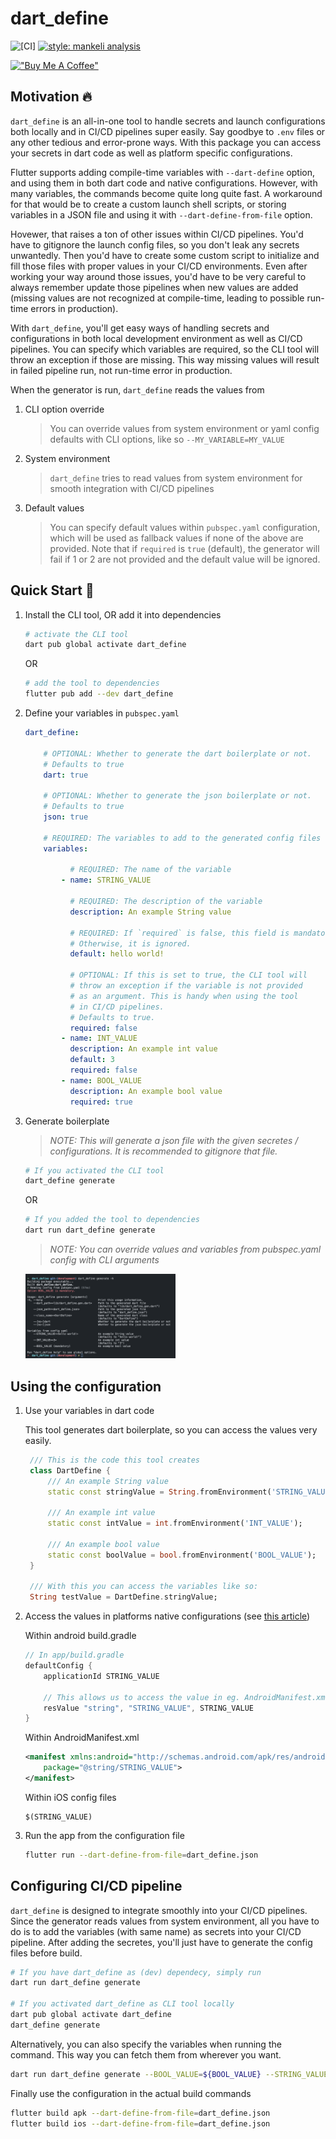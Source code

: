 # dart_define

![[CI]](https://github.com/Mankeli-Software/dart_define/actions/workflows/flutter_ci.yaml/badge.svg)
[![style: mankeli analysis](https://img.shields.io/badge/style-mankeli__analysis-blue)](https://pub.dev/packages/mankeli_analysis)

[!["Buy Me A Coffee"](https://www.buymeacoffee.com/assets/img/custom_images/orange_img.png)](https://www.buymeacoffee.com/mankeli)

## Motivation 🔥

`dart_define` is an all-in-one tool to handle secrets and launch configurations
both locally and in CI/CD pipelines super easily. Say goodbye to `.env` files
or any other tedious and error-prone ways. With this package you can access
your secrets in dart code as well as platform specific configurations.

Flutter supports adding compile-time variables with `--dart-define` option,
and using them in both dart code and native configurations. However, with
many variables, the commands become quite long quite fast. A workaround for
that would be to create a custom launch shell scripts, or storing variables
in a JSON file and using it with `--dart-define-from-file` option.

Hovewer, that raises a ton of other issues within CI/CD pipelines. You'd
have to gitignore the launch config files, so you don't leak any secrets
unwantedly. Then you'd have to create some custom script to initialize
and fill those files with proper values in your CI/CD environments. Even
after working your way around those issues, you'd have to be very careful
to always remember update those pipelines when new values are added
(missing values are not recognized at compile-time, leading to possible
run-time errors in production).

With `dart_define`, you'll get easy ways of handling secrets and configurations
 in both local development environment as well as CI/CD pipelines. You can specify
  which variables are required, so the CLI tool will throw an exception if those
  are missing. This way missing values will result in failed pipeline run, not
  run-time error in production.

When the generator is run, `dart_define` reads the values from

1. CLI option override
    > You can override values from system environment or yaml config defaults with
    > CLI options, like so `--MY_VARIABLE=MY_VALUE`
2. System environment
    > `dart_define` tries to read values from system environment for smooth integration
    > with CI/CD pipelines
3. Default values
    > You can specify default values within `pubspec.yaml` configuration, which will
    > be used as fallback values if none of the above are provided. Note that if `required`
    > is `true` (default), the generator will fail if 1 or 2 are not provided and the default
    > value will be ignored.

## Quick Start 🚀

1. Install the CLI tool, OR add it into dependencies

    ```sh
    # activate the CLI tool
    dart pub global activate dart_define
    ```

    OR

    ```sh
    # add the tool to dependencies
    flutter pub add --dev dart_define
    ```

2. Define your variables in `pubspec.yaml`

    ```yaml
    dart_define:

        # OPTIONAL: Whether to generate the dart boilerplate or not. 
        # Defaults to true
        dart: true 

        # OPTIONAL: Whether to generate the json boilerplate or not. 
        # Defaults to true
        json: true 

        # REQUIRED: The variables to add to the generated config files
        variables: 

              # REQUIRED: The name of the variable
            - name: STRING_VALUE 

              # REQUIRED: The description of the variable
              description: An example String value 

              # REQUIRED: If `required` is false, this field is mandatory. 
              # Otherwise, it is ignored.
              default: hello world! 

              # OPTIONAL: If this is set to true, the CLI tool will 
              # throw an exception if the variable is not provided 
              # as an argument. This is handy when using the tool
              # in CI/CD pipelines.
              # Defaults to true.
              required: false 
            - name: INT_VALUE
              description: An example int value
              default: 3
              required: false
            - name: BOOL_VALUE
              description: An example bool value
              required: true
    ```

3. Generate boilerplate
   > *NOTE: This will generate a json file with the given secretes / configurations.
   > It is recommended to gitignore that file.*

    ```sh
    # If you activated the CLI tool
    dart_define generate
    ```

    OR

    ```sh
    # If you added the tool to dependencies
    dart run dart_define generate
    ```

    > *NOTE: You can override values and variables from pubspec.yaml
    > config with CLI arguments*

    <!-- markdownlint-disable -->
    <img src="doc/asset/usage.png" width="50%" title="usage" alt="usage">
    <!-- markdownlint-enable -->

## Using the configuration

1. Use your variables in dart code

   This tool generates dart boilerplate, so you can access the values very easily.

   ```dart
    /// This is the code this tool creates
    class DartDefine {
        /// An example String value
        static const stringValue = String.fromEnvironment('STRING_VALUE');

        /// An example int value
        static const intValue = int.fromEnvironment('INT_VALUE');

        /// An example bool value
        static const boolValue = bool.fromEnvironment('BOOL_VALUE');
    }

    /// With this you can access the variables like so:
    String testValue = DartDefine.stringValue;
   ```

2. Access the values in platforms native configurations (see [this article][1])

    Within android build.gradle

    ```gradle
    // In app/build.gradle
    defaultConfig {
        applicationId STRING_VALUE

        // This allows us to access the value in eg. AndroidManifest.xml
        resValue "string", "STRING_VALUE", STRING_VALUE
    }
    ```

    Within AndroidManifest.xml

    ```xml
    <manifest xmlns:android="http://schemas.android.com/apk/res/android"
        package="@string/STRING_VALUE">
    </manifest>
    ```

    Within iOS config files

    ```xcconfig
    $(STRING_VALUE)
    ```

3. Run the app from the configuration file

   ```sh
   flutter run --dart-define-from-file=dart_define.json
   ```

## Configuring CI/CD pipeline

`dart_define` is designed to integrate smoothly into your CI/CD pipelines.
Since the generator reads values from system environment, all you have to
do is to add the variables (with same name) as secrets into your CI/CD pipeline.
After adding the secretes, you'll just have to generate the config files before build.

```sh
# If you have dart_define as (dev) dependecy, simply run
dart run dart_define generate

# If you activated dart_define as CLI tool locally
dart pub global activate dart_define
dart_define generate
```

Alternatively, you can also specify the variables when running the command.
This way you can fetch them from wherever you want.

<!-- markdownlint-disable -->
```sh
dart run dart_define generate --BOOL_VALUE=${BOOL_VALUE} --STRING_VALUE=${STRING_VALUE} --INT_VALUE=${INT_VALUE}
```
<!-- markdownlint-enable -->

Finally use the configuration in the actual build commands

```sh
flutter build apk --dart-define-from-file=dart_define.json
flutter build ios --dart-define-from-file=dart_define.json
```

[1]: https://itnext.io/flutter-3-7-and-a-new-way-of-defining-compile-time-variables-f63db8a4f6e2
